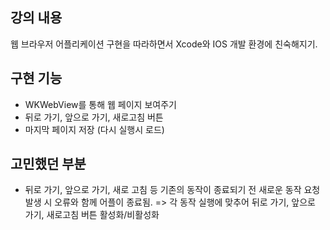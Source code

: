 ## 강의 내용

웹 브라우저 어플리케이션 구현을 따라하면서 Xcode와 IOS 개발 환경에 친숙해지기.



## 구현 기능

- WKWebView를 통해 웹 페이지 보여주기
- 뒤로 가기, 앞으로 가기, 새로고침 버튼
- 마지막 페이지 저장 (다시 실행시 로드)



## 고민했던 부분

- 뒤로 가기, 앞으로 가기, 새로 고침 등 기존의 동작이 종료되기 전 새로운 동작 요청 발생 시 오류와 함께 어플이 종료됨.
  => 각 동작 실행에 맞추어 뒤로 가기, 앞으로 가기, 새로고침 버튼 활성화/비활성화


